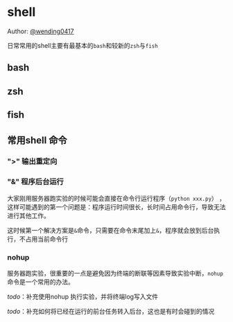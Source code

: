 # shell

Author: [@wending0417](https://github.com/wending0417)

日常常用的shell主要有最基本的`bash`和较新的`zsh`与`fish`

## bash

## zsh

## fish

## 常用shell 命令

### ">" 输出重定向



###  "&" 程序后台运行

大家刚用服务器跑实验的时候可能会直接在命令行运行程序（`python xxx.py`） ，这样可能遇到的第一个问题是：程序运行时间很长，长时间占用命令行，导致无法进行其他工作。

这时候第一个解决方案是`&`命令，只需要在命令末尾加上`&`，程序就会放到后台执行，不占用当前命令行

### nohup

服务器跑实验，很重要的一点是避免因为终端的断联等因素导致实验中断，`nohup`命令是一个常用的办法。

*todo*：补充使用nohup 执行实验，并将终端log写入文件

*todo*：补充如何将已经在运行的前台任务转入后台，这也是有时会碰到的情况